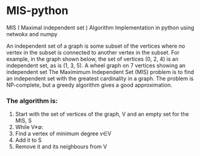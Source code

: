 # MIS-python
MIS ( Maximal independent set ) Algorithm Implementation in python using netwokx and numpy

An independent set of a graph is some subset of the vertices where no vertex in the subset is connected to another vertex in the subset. For example, in the graph shown below, the set of vertices (0, 2, 4) is an independent set, as is (1, 3, 5).
A wheel graph on 7 vertices showing an independent set
The Maximimum Independent Set (MIS) problem is to find an independent set with the greatest cardinality in a graph. The problem is NP-complete, but a greedy algorithm gives a good approximation.

### The algorithm is:

1. Start with the set of vertices of the graph, V and an empty set for the MIS, S
2. While V≠∅:
3. Find a vertex of minimum degree v∈V
4. Add it to S
5. Remove it and its neighbours from V
